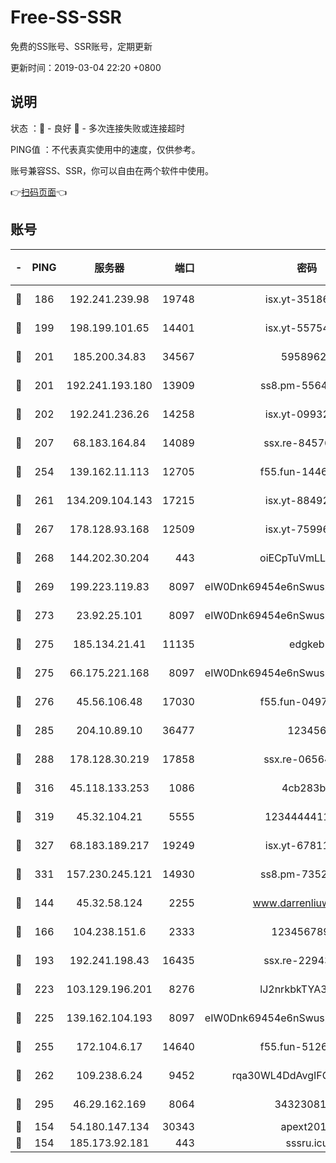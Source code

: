 # Free-SS-SSR

免费的SS账号、SSR账号，定期更新

更新时间：2019-03-04 22:20 +0800

## 说明

状态     ：🙂 - 良好 🙁 - 多次连接失败或连接超时

PING值   ：不代表真实使用中的速度，仅供参考。

账号兼容SS、SSR，你可以自由在两个软件中使用。

👉[扫码页面](https://liesauer.github.io/free-ss-ssr.github.io/)👈

## 账号

|-|PING|服务器|端口|密码|加密方式|区域|
|:----:|:----:|:-----:|-----:|:----:|:----:|:----:|
|🙂|186|192.241.239.98|19748|isx.yt-35186982|aes-256-cfb|US|
|🙂|199|198.199.101.65|14401|isx.yt-55754807|aes-256-cfb|US|
|🙂|201|185.200.34.83|34567|59589627|aes-256-cfb|US|
|🙂|201|192.241.193.180|13909|ss8.pm-55642212|aes-256-cfb|US|
|🙂|202|192.241.236.26|14258|isx.yt-09932989|aes-256-cfb|US|
|🙂|207|68.183.164.84|14089|ssx.re-84576345|aes-256-cfb|US|
|🙂|254|139.162.11.113|12705|f55.fun-14460072|aes-256-cfb|SG|
|🙂|261|134.209.104.143|17215|isx.yt-88492022|aes-256-cfb|SG|
|🙂|267|178.128.93.168|12509|isx.yt-75996010|aes-256-cfb|SG|
|🙂|268|144.202.30.204|443|oiECpTuVmLLxk4Ts|aes-256-cfb|US|
|🙂|269|199.223.119.83|8097|eIW0Dnk69454e6nSwuspv9DmS201tQ0D|aes-256-cfb|US|
|🙂|273|23.92.25.101|8097|eIW0Dnk69454e6nSwuspv9DmS201tQ0D|aes-256-cfb|US|
|🙂|275|185.134.21.41|11135|edgkeb|aes-256-cfb|GB|
|🙂|275|66.175.221.168|8097|eIW0Dnk69454e6nSwuspv9DmS201tQ0D|aes-256-cfb|US|
|🙂|276|45.56.106.48|17030|f55.fun-04977203|aes-256-cfb|US|
|🙂|285|204.10.89.10|36477|123456|aes-256-cfb|US|
|🙂|288|178.128.30.219|17858|ssx.re-06564019|aes-256-cfb|SG|
|🙂|316|45.118.133.253|1086|4cb283b8|aes-256-cfb|SG|
|🙂|319|45.32.104.21|5555|1234444411111|aes-256-cfb|SG|
|🙂|327|68.183.189.217|19249|isx.yt-67811831|aes-256-cfb|SG|
|🙂|331|157.230.245.121|14930|ss8.pm-73529175|aes-256-cfb|SG|
|🙂|144|45.32.58.124|2255|www.darrenliuwei.com|aes-256-cfb|JP|
|🙂|166|104.238.151.6|2333|12345678900|aes-256-cfb|JP|
|🙂|193|192.241.198.43|16435|ssx.re-22943266|aes-256-cfb|US|
|🙂|223|103.129.196.201|8276|lJ2nrkbkTYA30wv0|aes-256-cfb|US|
|🙂|225|139.162.104.193|8097|eIW0Dnk69454e6nSwuspv9DmS201tQ0D|aes-256-cfb|JP|
|🙂|255|172.104.6.17|14640|f55.fun-51267758|aes-256-cfb|US|
|🙂|262|109.238.6.24|9452|rqa30WL4DdAvgIFG6Fs3znzTa|aes-256-cfb|FR|
|🙂|295|46.29.162.169|8064|3432308177|aes-256-cfb|RU|
|🙁|154|54.180.147.134|30343|apext2019|chacha20|KR|
|🙁|154|185.173.92.181|443|sssru.icu|rc4-md5|RU|
